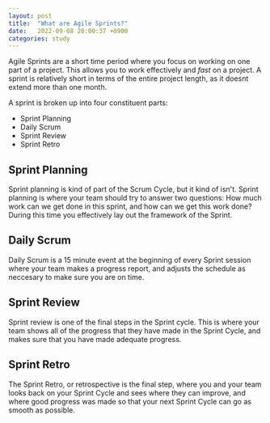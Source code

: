 ```yaml
---
layout: post
title:  "What are Agile Sprints?"
date:   2022-09-08 20:00:37 +0900
categories: study
---
```


Agile Sprints are a short time period where you focus on working on one part of a project. This allows you to work effectively and *fast* on a project. A sprint is relatively short in terms of the entire project length, as it doesnt extend more than one month.


A sprint is broken up into four constituent parts: 
 - Sprint Planning
 - Daily Scrum
 - Sprint Review 
 - Sprint Retro 

## Sprint Planning 
Sprint planning is kind of part of the Scrum Cycle, but it kind of isn't. Sprint planning is where your team should try to answer two questions: How much work can we get done in this sprint, and how can we get this work done? During this time you effectively lay out the framework of the Sprint.

## Daily Scrum
Daily Scrum is a 15 minute event at the beginning of every Sprint session where your team makes a progress report, and adjusts the schedule as neccesary to make sure you are on time.

## Sprint Review 
Sprint review is one of the final steps in the Sprint cycle. This is where your team shows all of the progress that they have made in the Sprint Cycle, and makes sure that you have made adequate progress.

## Sprint Retro 
The Sprint Retro, or retrospective is the final step, where you and your team looks back on your Sprint Cycle and sees where they can improve, and where good progress was made so that your next Sprint Cycle can go as smooth as possible. 